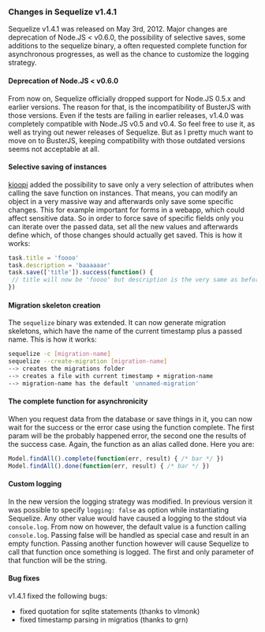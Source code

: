 ### Changes in Sequelize v1.4.1

Sequelize v1.4.1 was released on May 3rd, 2012. Major changes are deprecation of Node.JS < v0.6.0, the possibility of selective saves, some additions to the sequelize binary, a often requested complete function for asynchronous progresses, as well as the chance to customize the logging strategy.

#### Deprecation of Node.JS < v0.6.0

From now on, Sequelize officially dropped support for Node.JS 0.5.x and earlier versions. The reason for that, is the incompatibility of BusterJS with those versions. Even if the tests are failing in earlier releases, v1.4.0 was completely compatible with Node.JS v0.5 and v0.4. So feel free to use it, as well as trying out newer releases of Sequelize. But as I pretty much want to move on to BusterJS, keeping compatibility with those outdated versions seems not acceptable at all.

#### Selective saving of instances

[kioopi](https://github.com/kioopi) added the possibility to save only a very selection of attributes when calling the save function on instances. That means, you can modify an object in a very massive way and afterwards only save some specific changes. This for example important for forms in a webapp, which could affect sensitive data. So in order to force save of specific fields only you can iterate over the passed data, set all the new values and afterwards define which, of those changes should actually get saved. This is how it works:

```js
task.title = 'foooo'
task.description = 'baaaaaar'
task.save(['title']).success(function() {
 // title will now be 'foooo' but description is the very same as before
})
```

#### Migration skeleton creation

The `sequelize` binary was extended. It can now generate migration skeletons, which have the name of the current timestamp plus a passed name. This is how it works:

```bash
sequelize -c [migration-name]
sequelize --create-migration [migration-name]
--> creates the migrations folder
--> creates a file with current timestamp + migration-name
--> migration-name has the default 'unnamed-migration'
```

#### The complete function for asynchronicity

When you request data from the database or save things in it, you can now wait for the success or the error case using the function complete. The first param will be the probably happened error, the second one the results of the success case. Again, the function as an alias called done. Here you are:

```js
Model.findAll().complete(function(err, result) { /* bar */ })
Model.findAll().done(function(err, result) { /* bar */ })
```

#### Custom logging

In the new version the logging strategy was modified. In previous version it was possible to specify `logging: false` as option while instantiating Sequelize. Any other value would have caused a logging to the stdout via `console.log`. From now on however, the default value is a function calling `console.log`. Passing false will be handled as special case and result in an empty function. Passing another function however will cause Sequelize to call that function once something is logged. The first and only parameter of that function will be the string.

#### Bug fixes

v1.4.1 fixed the following bugs:

* fixed quotation for sqlite statements (thanks to vlmonk)
* fixed timestamp parsing in migratios (thanks to grn)

